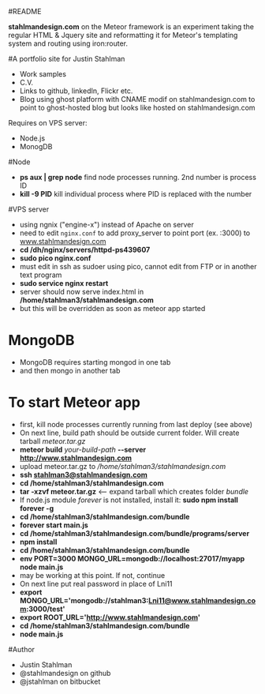#README

**stahlmandesign.com** on the Meteor framework is an experiment taking the regular HTML & Jquery site and reformatting it for Meteor's templating system and routing using iron:router.

#A portfolio site for Justin Stahlman

- Work samples
- C.V.
- Links to github, linkedIn, Flickr etc.
- Blog using ghost platform with CNAME modif on stahlmandesign.com to point to ghost-hosted blog but looks like hosted on stahlmandesign.com

Requires on VPS server:
- Node.js
- MonogDB

#Node
- **ps aux | grep node** find node processes running. 2nd number is process ID
- **kill -9 PID** kill individual process where PID is replaced with the number

#VPS server

- using ngnix ("engine-x") instead of Apache on server
- need to edit ```nginx.conf``` to add proxy_server to point port (ex. :3000) to www.stahlmandesign.com
- **cd /dh/nginx/servers/httpd-ps439607**
- **sudo pico nginx.conf**
- must edit in ssh as sudoer using pico, cannot edit from FTP or in another text program
- **sudo service nginx restart**
- server should now serve index.html in **/home/stahlman3/stahlmandesign.com**
- but this will be overridden as soon as meteor app started

# MongoDB
- MongoDB requires starting mongod in one tab
- and then mongo in another tab

# To start Meteor app
- first, kill node processes currently running from last deploy (see above)
- On next line, build path should be outside current folder. Will create tarball *meteor.tar.gz*
- **meteor build** *your-build-path* **--server http://www.stahlmandesign.com**
- upload meteor.tar.gz to */home/stahlman3/stahlmandesign.com*
- **ssh stahlman3@stahlmandesign.com**
- **cd /home/stahlman3/stahlmandesign.com**
- **tar -xzvf meteor.tar.gz** <-- expand tarball which creates folder *bundle*
- If node.js module *forever* is not installed, install it: **sudo npm install forever -g**
- **cd /home/stahlman3/stahlmandesign.com/bundle**
- **forever start main.js**
- **cd /home/stahlman3/stahlmandesign.com/bundle/programs/server**
- **npm install**
- **cd /home/stahlman3/stahlmandesign.com/bundle**
- **env PORT=3000 MONGO_URL=mongodb://localhost:27017/myapp node main.js**
- may be working at this point. If not, continue
- On next line put real password in place of Lni11
- **export MONGO_URL='mongodb://stahlman3:Lni11@www.stahlmandesign.com:3000/test'**
- **export ROOT_URL='http://www.stahlmandesign.com'**
- **cd /home/stahlman3/stahlmandesign.com/bundle**
- **node main.js**

#Author

- Justin Stahlman
- @stahlmandesign on github
- @jstahlman on bitbucket